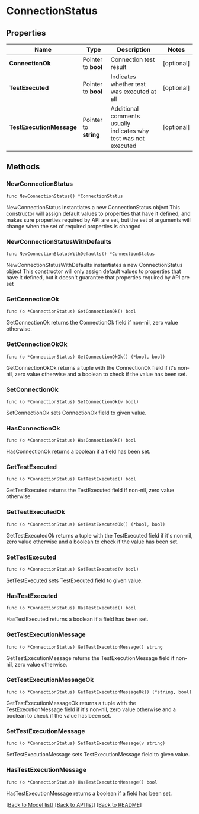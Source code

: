 # ConnectionStatus

## Properties

Name | Type | Description | Notes
------------ | ------------- | ------------- | -------------
**ConnectionOk** | Pointer to **bool** | Connection test result | [optional] 
**TestExecuted** | Pointer to **bool** | Indicates whether test was executed at all | [optional] 
**TestExecutionMessage** | Pointer to **string** | Additional comments usually indicates why test was not executed | [optional] 

## Methods

### NewConnectionStatus

`func NewConnectionStatus() *ConnectionStatus`

NewConnectionStatus instantiates a new ConnectionStatus object
This constructor will assign default values to properties that have it defined,
and makes sure properties required by API are set, but the set of arguments
will change when the set of required properties is changed

### NewConnectionStatusWithDefaults

`func NewConnectionStatusWithDefaults() *ConnectionStatus`

NewConnectionStatusWithDefaults instantiates a new ConnectionStatus object
This constructor will only assign default values to properties that have it defined,
but it doesn't guarantee that properties required by API are set

### GetConnectionOk

`func (o *ConnectionStatus) GetConnectionOk() bool`

GetConnectionOk returns the ConnectionOk field if non-nil, zero value otherwise.

### GetConnectionOkOk

`func (o *ConnectionStatus) GetConnectionOkOk() (*bool, bool)`

GetConnectionOkOk returns a tuple with the ConnectionOk field if it's non-nil, zero value otherwise
and a boolean to check if the value has been set.

### SetConnectionOk

`func (o *ConnectionStatus) SetConnectionOk(v bool)`

SetConnectionOk sets ConnectionOk field to given value.

### HasConnectionOk

`func (o *ConnectionStatus) HasConnectionOk() bool`

HasConnectionOk returns a boolean if a field has been set.

### GetTestExecuted

`func (o *ConnectionStatus) GetTestExecuted() bool`

GetTestExecuted returns the TestExecuted field if non-nil, zero value otherwise.

### GetTestExecutedOk

`func (o *ConnectionStatus) GetTestExecutedOk() (*bool, bool)`

GetTestExecutedOk returns a tuple with the TestExecuted field if it's non-nil, zero value otherwise
and a boolean to check if the value has been set.

### SetTestExecuted

`func (o *ConnectionStatus) SetTestExecuted(v bool)`

SetTestExecuted sets TestExecuted field to given value.

### HasTestExecuted

`func (o *ConnectionStatus) HasTestExecuted() bool`

HasTestExecuted returns a boolean if a field has been set.

### GetTestExecutionMessage

`func (o *ConnectionStatus) GetTestExecutionMessage() string`

GetTestExecutionMessage returns the TestExecutionMessage field if non-nil, zero value otherwise.

### GetTestExecutionMessageOk

`func (o *ConnectionStatus) GetTestExecutionMessageOk() (*string, bool)`

GetTestExecutionMessageOk returns a tuple with the TestExecutionMessage field if it's non-nil, zero value otherwise
and a boolean to check if the value has been set.

### SetTestExecutionMessage

`func (o *ConnectionStatus) SetTestExecutionMessage(v string)`

SetTestExecutionMessage sets TestExecutionMessage field to given value.

### HasTestExecutionMessage

`func (o *ConnectionStatus) HasTestExecutionMessage() bool`

HasTestExecutionMessage returns a boolean if a field has been set.


[[Back to Model list]](../README.md#documentation-for-models) [[Back to API list]](../README.md#documentation-for-api-endpoints) [[Back to README]](../README.md)


